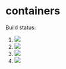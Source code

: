 # containers

Build status:

1. [![](https://github.com/aaronxie0000/containers_assignment/workflows/tests-fibonacci/badge.svg)](https://github.com/aaronxie0000/containers_assignment/actions?query=workflow%3Atests-fibonacci)
2. [![](https://github.com/aaronxie0000/containers_assignment/workflows/tests-range/badge.svg)](https://github.com/aaronxie0000/containers_assignment/actions?query=workflow%3Atests-range)
3. [![](https://github.com/aaronxie0000/containers_assignment/workflows/tests-BST/badge.svg)](https://github.com/aaronxie0000/containers_assignment/actions?query=workflow%3Atests-BST)
4. [![](https://github.com/aaronxie0000/containers_assignment/workflows/tests-BinaryTree/badge.svg)](https://github.com/aaronxie0000/containers_assignment/actions?query=workflow%3Atests-BinaryTree)

